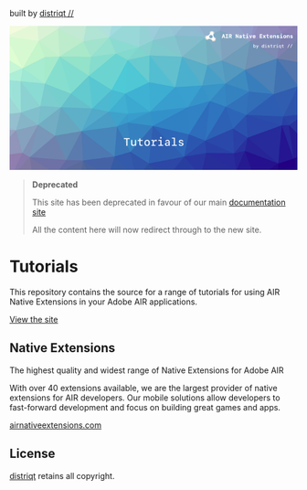 built by [distriqt //](https://distriqt.com) 

![](images/hero.png)


> **Deprecated**
>
> This site has been deprecated in favour of our main [documentation site](https://docs.airnativeextensions.com/docs/tutorials/)
>
> All the content here will now redirect through to the new site.
>

# Tutorials

This repository contains the source for a range of tutorials for using AIR Native Extensions in your Adobe AIR applications.


[View the site](https://airnativeextensions.github.io/tutorials)


## Native Extensions

The highest quality and widest range of Native Extensions for Adobe AIR

With over 40 extensions available, we are the largest provider of native extensions for AIR developers. Our mobile solutions allow developers to fast-forward development and focus on building great games and apps.

[airnativeextensions.com](https://airnativeextensions.com/)


## License

[distriqt](https://distriqt.com) retains all copyright.




